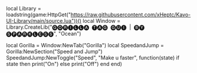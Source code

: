 local Library = loadstring(game:HttpGet("https://raw.githubusercontent.com/xHeptc/Kavo-UI-Library/main/source.lua"))()
local Window = Library.CreateLib("🅖🅞🅡🅘🅛🅛🅐 ​ 🅣🅐🅖 ​ 🅖🅤🅘 ​ | ​ 🅑🅨 ​ 🅢🅟🅐🅡🅚🅛🅔🅢🅢", "Ocean")

local Gorilla = Window:NewTab("Gorilla")
local SpeedandJump = Gorilla:NewSection("Speed and Jump")
SpeedandJump:NewToggle("Speed", "Make u faster", function(state)
    if state then
        print("On")
    else
        print("Off")
    end
end)

